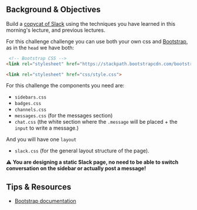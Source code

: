 ## Background & Objectives

Build a [copycat of Slack](https://lewagon.github.io/bootstrap-challenges/12-Slack/) using the techniques you have learned in this morning's lecture, and previous lectures.

For this challenge challenge you can use both your own css and [Bootstrap](https://getbootstrap.com/), as in the `head` we have both:

```html
 <!-- Bootstrap CSS -->
<link rel="stylesheet" href="https://stackpath.bootstrapcdn.com/bootstrap/4.2.1/css/bootstrap.min.css">

<link rel="stylesheet" href="css/style.css">
```

For this challenge the components you need are:
- `sidebars.css`
- `badges.css`
- `channels.css`
- `messages.css` (for the messages section)
- `chat.css` (the white section where the `.message` will be placed + the `input` to write a message.)

And you will have one `layout`
- `slack.css` (for the general layout structure of the page).

⚠️ **You are designing a static Slack page, no need to be able to switch conversation on the sidebar or actually post a message!**

## Tips & Resources

- [Bootstrap documentation](https://getbootstrap.com/)
